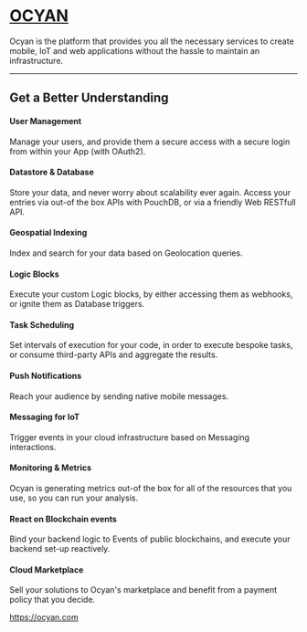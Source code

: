 [OCYAN](https://www.ocyan.com)
===================

Ocyan is the platform that provides you all the necessary services to create mobile, IoT and web applications without the hassle to maintain an infrastructure.

----------


Get a Better Understanding
-------------

#### <i class="icon-users"></i> User Management

Manage your users, and provide them a secure access with a secure login from within your App (with OAuth2).

#### <i class="icon-hdd"></i> Datastore & Database

Store your data, and never worry about scalability ever again. Access your entries via out-of the box APIs with PouchDB, or via a friendly Web RESTfull API.

#### <i class="icon-globe"></i> Geospatial Indexing

Index and search for your data based on Geolocation queries.

#### <i class="icon-code"></i> Logic Blocks

Execute your custom Logic blocks, by either accessing them as webhooks, or ignite them as Database triggers.

#### <i class="icon-clock"></i> Task Scheduling

Set intervals of execution for your code, in order to execute bespoke tasks, or consume third-party APIs and aggregate the results.

#### <i class="icon-comment"></i> Push Notifications

Reach your audience by sending native mobile messages.


#### <i class="icon-exchange"></i> Messaging for IoT

Trigger events in your cloud infrastructure based on Messaging interactions.


#### <i class="icon-desktop"></i> Monitoring & Metrics

Ocyan is generating metrics out-of the box for all of the resources that you use, so you can run your analysis.


#### <i class="icon-sitemap"></i> React on Blockchain events

Bind your backend logic to Events of public blockchains, and execute your backend set-up reactively.


#### <i class="icon-cloud"></i> Cloud Marketplace

Sell your solutions to Ocyan's marketplace and benefit from a payment policy that you decide.


https://ocyan.com
